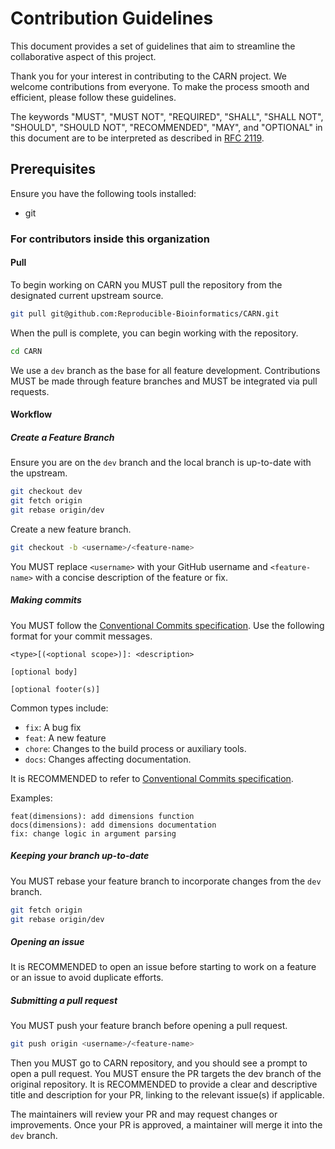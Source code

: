 # Contribution Guidelines

This document provides a set of guidelines that aim to streamline the
collaborative aspect of this project.

Thank you for your interest in contributing to the CARN project.
We welcome contributions from everyone.
To make the process smooth and efficient, please follow these guidelines.

The keywords "MUST", "MUST NOT", "REQUIRED", "SHALL", "SHALL
NOT", "SHOULD", "SHOULD NOT", "RECOMMENDED", "MAY", and
"OPTIONAL" in this document are to be interpreted as described in
[RFC 2119](https://www.rfc-editor.org/rfc/rfc2119.txt).

## Prerequisites

Ensure you have the following tools installed:
- git

### For contributors inside this organization

#### Pull

To begin working on CARN you MUST pull the repository from the designated
current upstream source.

```bash
git pull git@github.com:Reproducible-Bioinformatics/CARN.git
```

When the pull is complete, you can begin working with the repository.

```bash
cd CARN
```

We use a `dev` branch as the base for all feature development.
Contributions MUST be made through feature branches and MUST be
integrated via pull requests.

#### Workflow

##### Create a Feature Branch

Ensure you are on the `dev` branch and the local branch is up-to-date with
the upstream.

```bash
git checkout dev
git fetch origin
git rebase origin/dev
```

Create a new feature branch.

```bash
git checkout -b <username>/<feature-name>
```

You MUST replace `<username>` with your GitHub username and `<feature-name>`
with a concise description of the feature or fix.

##### Making commits

You MUST follow the [Conventional Commits specification](https://www.conventionalcommits.org/en/v1.0.0/). Use the following
format for your commit messages.

```
<type>[(<optional scope>)]: <description>

[optional body]

[optional footer(s)]
```

Common types include:

- `fix`: A bug fix
- `feat`: A new feature
- `chore`: Changes to the build process or auxiliary tools.
- `docs`: Changes affecting documentation.

It is RECOMMENDED to refer to [Conventional Commits specification](https://www.conventionalcommits.org/en/v1.0.0/).

Examples:

```
feat(dimensions): add dimensions function
docs(dimensions): add dimensions documentation
fix: change logic in argument parsing
```

##### Keeping your branch up-to-date

You MUST rebase your feature branch to incorporate changes from the `dev`
branch.

```bash
git fetch origin
git rebase origin/dev
```

##### Opening an issue

It is RECOMMENDED to open an issue before starting to work on a feature or an
issue to avoid duplicate efforts.

##### Submitting a pull request

You MUST push your feature branch before opening a pull request.

```bash
git push origin <username>/<feature-name>
```

Then you MUST go to CARN repository, and you should see a prompt to open a
pull request.
You MUST ensure the PR targets the dev branch of the original repository.
It is RECOMMENDED to provide a clear and descriptive title and description for
your PR, linking to the relevant issue(s) if applicable.

The maintainers will review your PR and may request changes or improvements.
Once your PR is approved, a maintainer will merge it into the `dev` branch.
